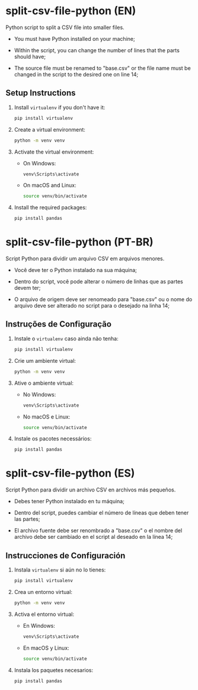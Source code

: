 # split-csv-file-python (EN)
Python script to split a CSV file into smaller files.

- You must have Python installed on your machine;

- Within the script, you can change the number of lines that the parts should have;

- The source file must be renamed to "base.csv" or the file name must be changed in the script to the desired one on line 14;

## Setup Instructions

1. Install `virtualenv` if you don't have it:
   ```bash
   pip install virtualenv
   ```

2. Create a virtual environment:
   ```bash
   python -m venv venv
   ```

3. Activate the virtual environment:
   - On Windows:
     ```bash
     venv\Scripts\activate
     ```
   - On macOS and Linux:
     ```bash
     source venv/bin/activate
     ```

4. Install the required packages:
   ```bash
   pip install pandas
   ```

# split-csv-file-python (PT-BR)
Script Python para dividir um arquivo CSV em arquivos menores.

- Você deve ter o Python instalado na sua máquina;

- Dentro do script, você pode alterar o número de linhas que as partes devem ter;

- O arquivo de origem deve ser renomeado para "base.csv" ou o nome do arquivo deve ser alterado no script para o desejado na linha 14;

## Instruções de Configuração

1. Instale o `virtualenv` caso ainda não tenha:
   ```bash
   pip install virtualenv
   ```

2. Crie um ambiente virtual:
   ```bash
   python -m venv venv
   ```

3. Ative o ambiente virtual:
   - No Windows:
     ```bash
     venv\Scripts\activate
     ```
   - No macOS e Linux:
     ```bash
     source venv/bin/activate
     ```

4. Instale os pacotes necessários:
   ```bash
   pip install pandas
   ```

# split-csv-file-python (ES)
Script Python para dividir un archivo CSV en archivos más pequeños.

- Debes tener Python instalado en tu máquina;

- Dentro del script, puedes cambiar el número de líneas que deben tener las partes;

- El archivo fuente debe ser renombrado a "base.csv" o el nombre del archivo debe ser cambiado en el script al deseado en la línea 14;

## Instrucciones de Configuración

1. Instala `virtualenv` si aún no lo tienes:
   ```bash
   pip install virtualenv
   ```

2. Crea un entorno virtual:
   ```bash
   python -m venv venv
   ```

3. Activa el entorno virtual:
   - En Windows:
     ```bash
     venv\Scripts\activate
     ```
   - En macOS y Linux:
     ```bash
     source venv/bin/activate
     ```

4. Instala los paquetes necesarios:
   ```bash
   pip install pandas
   ```
